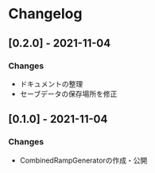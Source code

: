 # Changelog

## [0.2.0] - 2021-11-04

### Changes

- ドキュメントの整理
- セーブデータの保存場所を修正

## [0.1.0] - 2021-11-04

### Changes

- CombinedRampGeneratorの作成・公開